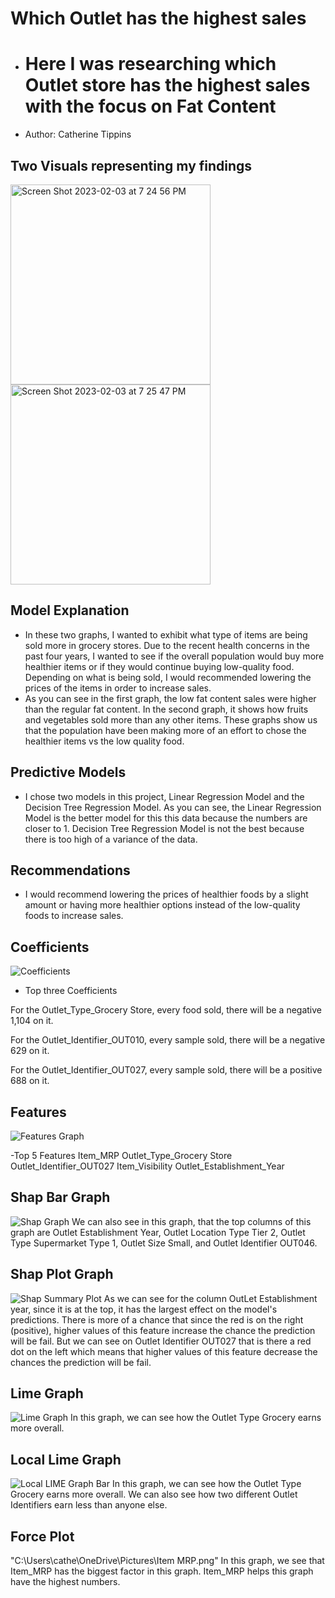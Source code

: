 # Which Outlet has the highest sales
- # Here I was researching which Outlet store has the highest sales with the focus on Fat Content
- Author: Catherine Tippins
## Two Visuals representing my findings

<img width="320" alt="Screen Shot 2023-02-03 at 7 24 56 PM" src="https://user-images.githubusercontent.com/120760480/216741584-17863767-6b14-4126-9d03-6a6509c66fdf.png">

<img width="320" alt="Screen Shot 2023-02-03 at 7 25 47 PM" src="https://user-images.githubusercontent.com/120760480/216741617-6b7f3af6-d8a5-42d9-a90d-5c2dc0df9db5.png">

## Model Explanation 
- In these two graphs, I wanted to exhibit what type of items are being sold more in grocery stores. Due to the recent health concerns in the past four years, I wanted to see if the overall population would buy more healthier items or if they would continue buying low-quality food. Depending on what is being sold, I would recommended lowering the prices of the items in order to increase sales. 
- As you can see in the first graph, the low fat content sales were higher than the regular fat content. In the second graph, it shows how fruits and vegetables sold more than any other items. These graphs show us that the population have been making more of an effort to chose the healthier items vs the low quality food.

## Predictive Models
- I chose two models in this project, Linear Regression Model and the Decision Tree Regression Model. As you can see, the Linear Regression Model is the better model for this this data because the numbers are closer to 1. Decision Tree Regression Model is not the best because there is too high of a variance of the data.

## Recommendations
- I would recommend lowering the prices of healthier foods by a slight amount or having more healthier options instead of the low-quality foods to increase sales.

## Coefficients 
![Coefficients](https://github.com/CatDawn29/Catherine-Project/assets/120760480/d8f2db0a-c6d2-437d-a857-139770a0ef9e)

- Top three Coefficients

For the Outlet_Type_Grocery Store, every food sold, there will be a negative 1,104  on it. 

For the Outlet_Identifier_OUT010, every sample sold, there will be a negative 629 on it.

For the Outlet_Identifier_OUT027, every sample sold, there will be a positive 688 on it.

## Features
![Features Graph](https://github.com/CatDawn29/Catherine-Project/assets/120760480/208593d7-584a-47f4-a5f4-ca020857bcca)

-Top 5 Features
Item_MRP
Outlet_Type_Grocery Store
Outlet_Identifier_OUT027
Item_Visibility
Outlet_Establishment_Year

## Shap Bar Graph
![Shap Graph](https://github.com/CatDawn29/Catherine-Project/assets/120760480/2313fc17-686c-4451-9e4b-25e71950518e)
We can also see in this graph, that the top columns of this graph are Outlet Establishment Year, Outlet Location Type Tier 2, Outlet Type Supermarket Type 1, Outlet Size Small, and Outlet Identifier OUT046. 

## Shap Plot Graph
![Shap Summary Plot](https://github.com/CatDawn29/Catherine-Project/assets/120760480/21882b66-b894-4c95-ba12-af2479021af5)
As we can see for the column OutLet Establishment year, since it is at the top, it has the largest effect on the model's predictions. There is more of a chance that since the red is on the right (positive), higher values of this feature increase the chance the prediction will be fail. But we can see on Outlet Identifier OUT027 that is there a red dot on the left which means that higher values of this feature decrease the chances the prediction will be fail.

## Lime Graph
![Lime Graph ](https://github.com/CatDawn29/Catherine-Project/assets/120760480/7ddccc22-1499-4680-9332-7ae6df6123eb)
In this graph, we can see how the Outlet Type Grocery earns more overall.

## Local Lime Graph
![Local LIME Graph Bar](https://github.com/CatDawn29/Catherine-Project/assets/120760480/8fda1c5c-66a3-403b-b9d9-599276ff2e62)
In this graph, we can see how the Outlet Type Grocery earns more overall. We can also see how two different Outlet Identifiers earn less than anyone else.


## Force Plot 
"C:\Users\cathe\OneDrive\Pictures\Item MRP.png" 
In this graph, we see that Item_MRP has the biggest factor in this graph. Item_MRP helps this graph have the highest numbers.




